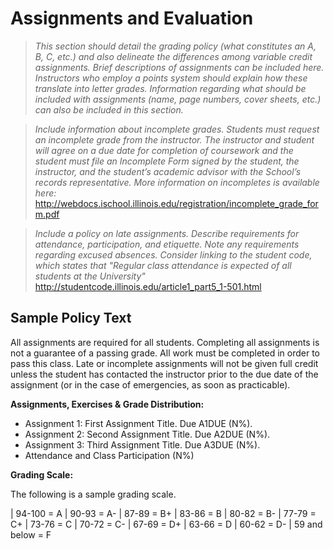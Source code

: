 # Assignments and Evaluation

> *This section should detail the grading policy (what constitutes an
> A, B, C, etc.) and also delineate the differences among variable
> credit assignments. Brief descriptions of assignments can be
> included here. Instructors who employ a points system should explain
> how these translate into letter grades. Information regarding what
> should be included with assignments (name, page numbers, cover
> sheets, etc.)  can also be included in this section.*

> *Include information about incomplete grades. Students must
> request an incomplete grade from the instructor. The instructor and
> student will agree on a due date for completion of coursework and
> the student must file an Incomplete Form signed by the student, the
> instructor, and the student’s academic advisor with the School’s
> records representative. More information on incompletes is available
> here:*
> <http://webdocs.ischool.illinois.edu/registration/incomplete_grade_form.pdf>

> *Include a policy on late assignments. Describe requirements for
> attendance, participation, and etiquette. Note any requirements
> regarding excused absences. Consider linking to the student code,
> which states that "Regular class attendance is expected of all
> students at the University"*
> <http://studentcode.illinois.edu/article1_part5_1-501.html>

## Sample Policy Text

All assignments are required for all students. Completing
all assignments is not a guarantee of a passing grade.  All work must
be completed in order to pass this class. Late or incomplete
assignments will not be given full credit unless the student has
contacted the instructor prior to the due date of the assignment (or
in the case of emergencies, as soon as practicable).

**Assignments, Exercises & Grade Distribution:**

- Assignment 1: First Assignment Title. Due A1DUE (N%).
- Assignment 2: Second Assignment Title. Due A2DUE (N%).
- Assignment 3: Third Assignment Title. Due A3DUE (N%).
- Attendance and Class Participation (N%) 

**Grading Scale:**

The following is a sample grading scale.

| 94-100 = A
| 90-93 = A-
| 87-89 = B+
| 83-86 = B
| 80-82 = B-
| 77-79 = C+
| 73-76 = C
| 70-72 = C-
| 67-69 = D+
| 63-66 = D
| 60-62 = D-
| 59 and below = F
